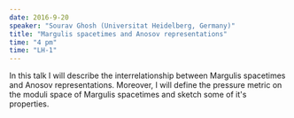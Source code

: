 ```yaml
---
date: 2016-9-20
speaker: "Sourav Ghosh (Universitat Heidelberg, Germany)"
title: "Margulis spacetimes and Anosov representations"
time: "4 pm" 
time: "LH-1"
---
```

In this talk I will describe the interrelationship between Margulis spacetimes and Anosov representations. Moreover, I will define the pressure metric on the moduli space of Margulis spacetimes and sketch some of it's properties.
